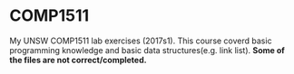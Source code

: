 # COMP1511
My UNSW COMP1511 lab exercises (2017s1).
This course coverd basic programming knowledge and basic data structures(e.g. link list).
**Some of the files are not correct/completed.**
